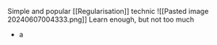 Simple and popular [[Regularisation]] technic
![[Pasted image 20240607004333.png]]
Learn enough, but not too much
- a